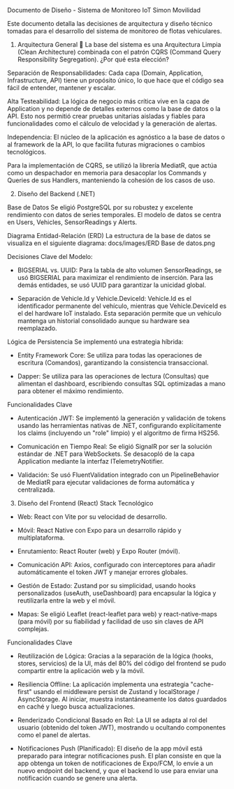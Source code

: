 Documento de Diseño - Sistema de Monitoreo IoT Simon Movilidad

Este documento detalla las decisiones de arquitectura y diseño técnico tomadas para el desarrollo del sistema de monitoreo de flotas vehiculares.

1. Arquitectura General 🚀
La base del sistema es una Arquitectura Limpia (Clean Architecture) combinada con el patrón CQRS (Command Query Responsibility Segregation).
¿Por qué esta elección?

Separación de Responsabilidades: Cada capa (Domain, Application, Infrastructure, API) tiene un propósito único, lo que hace que el código sea fácil de entender, mantener y escalar.

Alta Testeabilidad: La lógica de negocio más crítica vive en la capa de Application y no depende de detalles externos como la base de datos o la API. Esto nos permitió crear pruebas unitarias aisladas y fiables para funcionalidades como el cálculo de velocidad y la generación de alertas.

Independencia: El núcleo de la aplicación es agnóstico a la base de datos o al framework de la API, lo que facilita futuras migraciones o cambios tecnológicos.

Para la implementación de CQRS, se utilizó la librería MediatR, que actúa como un despachador en memoria para desacoplar los Commands y Queries de sus Handlers, manteniendo la cohesión de los casos de uso.

2. Diseño del Backend (.NET)

Base de Datos
Se eligió PostgreSQL por su robustez y excelente rendimiento con datos de series temporales. El modelo de datos se centra en Users, Vehicles, SensorReadings y Alerts.

Diagrama Entidad-Relación (ERD)
La estructura de la base de datos se visualiza en el siguiente diagrama:
docs/images/ERD Base de datos.png

Decisiones Clave del Modelo:
  - BIGSERIAL vs. UUID: Para la tabla de alto volumen SensorReadings, se usó BIGSERIAL para maximizar el rendimiento de inserción. Para las demás entidades, se usó UUID para garantizar la unicidad global.

  - Separación de Vehicle.Id y Vehicle.DeviceId: Vehicle.Id es el identificador permanente del vehículo, mientras que Vehicle.DeviceId es el del hardware IoT instalado. Esta separación permite que un vehículo mantenga un historial consolidado aunque su hardware sea reemplazado.

Lógica de Persistencia
Se implementó una estrategia híbrida:

  - Entity Framework Core: Se utiliza para todas las operaciones de escritura (Comandos), garantizando la consistencia transaccional.

  - Dapper: Se utiliza para las operaciones de lectura (Consultas) que alimentan el dashboard, escribiendo consultas SQL optimizadas a mano para obtener el máximo rendimiento.

Funcionalidades Clave
  - Autenticación JWT: Se implementó la generación y validación de tokens usando las herramientas nativas de .NET, configurando explícitamente los claims (incluyendo un "role" limpio) y el algoritmo de firma HS256.

  - Comunicación en Tiempo Real: Se eligió SignalR por ser la solución estándar de .NET para WebSockets. Se desacopló de la capa Application mediante la interfaz ITelemetryNotifier.

  - Validación: Se usó FluentValidation integrado con un PipelineBehavior de MediatR para ejecutar validaciones de forma automática y centralizada.

3. Diseño del Frontend (React)
Stack Tecnológico
  - Web: React con Vite por su velocidad de desarrollo.

  - Móvil: React Native con Expo para un desarrollo rápido y multiplataforma.

  - Enrutamiento: React Router (web) y Expo Router (móvil).

  - Comunicación API: Axios, configurado con interceptores para añadir automáticamente el token JWT y manejar errores globales.

  - Gestión de Estado: Zustand por su simplicidad, usando hooks personalizados (useAuth, useDashboard) para encapsular la lógica y reutilizarla entre la web y el móvil.

  - Mapas: Se eligió Leaflet (react-leaflet para web) y react-native-maps (para móvil) por su fiabilidad y facilidad de uso sin claves de API complejas.

Funcionalidades Clave
  - Reutilización de Lógica: Gracias a la separación de la lógica (hooks, stores, servicios) de la UI, más del 80% del código del frontend se pudo compartir entre la aplicación web y la móvil.

  - Resiliencia Offline: La aplicación implementa una estrategia "cache-first" usando el middleware persist de Zustand y localStorage / AsyncStorage. Al iniciar, muestra instantáneamente los datos guardados en caché y luego busca actualizaciones.

  - Renderizado Condicional Basado en Rol: La UI se adapta al rol del usuario (obtenido del token JWT), mostrando u ocultando componentes como el panel de alertas.

  - Notificaciones Push (Planificado): El diseño de la app móvil está preparado para integrar notificaciones push. El plan consiste en que la app obtenga un token de notificaciones de Expo/FCM, lo envíe a un nuevo endpoint del backend, y que el backend lo use para enviar una notificación cuando se genere una alerta.